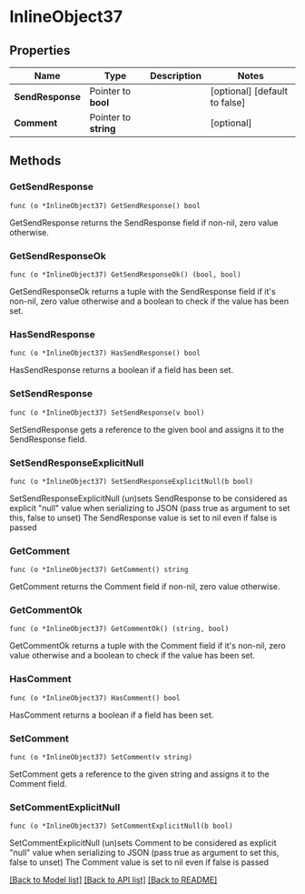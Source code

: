 # InlineObject37

## Properties

Name | Type | Description | Notes
------------ | ------------- | ------------- | -------------
**SendResponse** | Pointer to **bool** |  | [optional] [default to false]
**Comment** | Pointer to **string** |  | [optional] 

## Methods

### GetSendResponse

`func (o *InlineObject37) GetSendResponse() bool`

GetSendResponse returns the SendResponse field if non-nil, zero value otherwise.

### GetSendResponseOk

`func (o *InlineObject37) GetSendResponseOk() (bool, bool)`

GetSendResponseOk returns a tuple with the SendResponse field if it's non-nil, zero value otherwise
and a boolean to check if the value has been set.

### HasSendResponse

`func (o *InlineObject37) HasSendResponse() bool`

HasSendResponse returns a boolean if a field has been set.

### SetSendResponse

`func (o *InlineObject37) SetSendResponse(v bool)`

SetSendResponse gets a reference to the given bool and assigns it to the SendResponse field.

### SetSendResponseExplicitNull

`func (o *InlineObject37) SetSendResponseExplicitNull(b bool)`

SetSendResponseExplicitNull (un)sets SendResponse to be considered as explicit "null" value
when serializing to JSON (pass true as argument to set this, false to unset)
The SendResponse value is set to nil even if false is passed
### GetComment

`func (o *InlineObject37) GetComment() string`

GetComment returns the Comment field if non-nil, zero value otherwise.

### GetCommentOk

`func (o *InlineObject37) GetCommentOk() (string, bool)`

GetCommentOk returns a tuple with the Comment field if it's non-nil, zero value otherwise
and a boolean to check if the value has been set.

### HasComment

`func (o *InlineObject37) HasComment() bool`

HasComment returns a boolean if a field has been set.

### SetComment

`func (o *InlineObject37) SetComment(v string)`

SetComment gets a reference to the given string and assigns it to the Comment field.

### SetCommentExplicitNull

`func (o *InlineObject37) SetCommentExplicitNull(b bool)`

SetCommentExplicitNull (un)sets Comment to be considered as explicit "null" value
when serializing to JSON (pass true as argument to set this, false to unset)
The Comment value is set to nil even if false is passed

[[Back to Model list]](../README.md#documentation-for-models) [[Back to API list]](../README.md#documentation-for-api-endpoints) [[Back to README]](../README.md)


